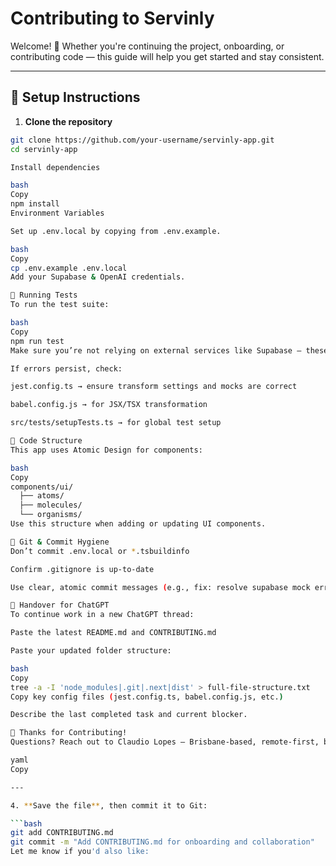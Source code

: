 # Contributing to Servinly

Welcome! 👋 Whether you're continuing the project, onboarding, or contributing code — this guide will help you get started and stay consistent.

---

## 🔧 Setup Instructions

1. **Clone the repository**

```bash
git clone https://github.com/your-username/servinly-app.git
cd servinly-app

Install dependencies

bash
Copy
npm install
Environment Variables

Set up .env.local by copying from .env.example.

bash
Copy
cp .env.example .env.local
Add your Supabase & OpenAI credentials.

🧪 Running Tests
To run the test suite:

bash
Copy
npm run test
Make sure you’re not relying on external services like Supabase — these are mocked in __mocks__/@supabase.

If errors persist, check:

jest.config.ts → ensure transform settings and mocks are correct

babel.config.js → for JSX/TSX transformation

src/tests/setupTests.ts → for global test setup

📁 Code Structure
This app uses Atomic Design for components:

bash
Copy
components/ui/
  ├── atoms/
  ├── molecules/
  └── organisms/
Use this structure when adding or updating UI components.

🧼 Git & Commit Hygiene
Don’t commit .env.local or *.tsbuildinfo

Confirm .gitignore is up-to-date

Use clear, atomic commit messages (e.g., fix: resolve supabase mock error)

🤖 Handover for ChatGPT
To continue work in a new ChatGPT thread:

Paste the latest README.md and CONTRIBUTING.md

Paste your updated folder structure:

bash
Copy
tree -a -I 'node_modules|.git|.next|dist' > full-file-structure.txt
Copy key config files (jest.config.ts, babel.config.js, etc.)

Describe the last completed task and current blocker.

🙌 Thanks for Contributing!
Questions? Reach out to Claudio Lopes — Brisbane-based, remote-first, building Servinly with ❤️.

yaml
Copy

---

4. **Save the file**, then commit it to Git:

```bash
git add CONTRIBUTING.md
git commit -m "Add CONTRIBUTING.md for onboarding and collaboration"
Let me know if you'd also like:


